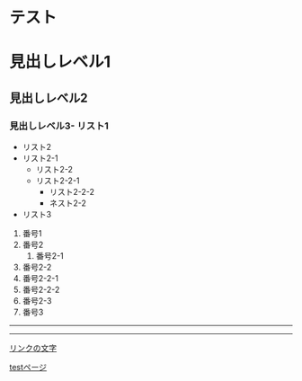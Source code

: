 # テスト



# 見出しレベル1
## 見出しレベル2
### 見出しレベル3- リスト1

- リスト2
- リスト2-1
  - リスト2-2
  - リスト2-2-1
    - リスト2-2-2
    - ネスト2-2
- リスト3

1. 番号1
1. 番号2
   1. 番号2-1
1. 番号2-2
1. 番号2-2-1
1. 番号2-2-2
1. 番号2-3
1. 番号3

---

---

[リンクの文字](https://www.google.co.jp/)

[testページ](./test.html)
